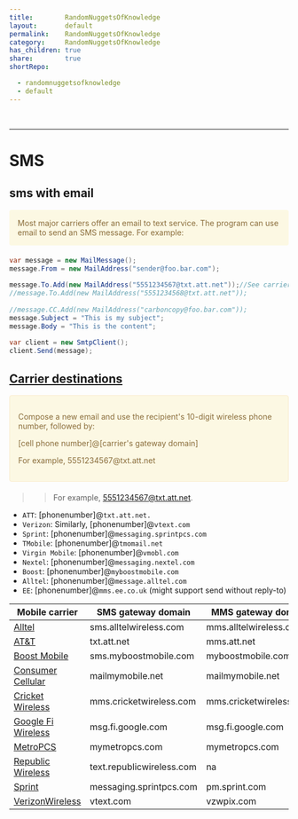 ```yaml
---
title:        RandomNuggetsOfKnowledge
layout:       default
permalink:    RandomNuggetsOfKnowledge
category:     RandomNuggetsOfKnowledge
has_children: true
share:        true
shortRepo:

  - randomnuggetsofknowledge
  - default       
---
```


<br/>      

***

# SMS

## sms with email

<div style="padding: 15px; margin-bottom: 20px; border-radius: 4px; color: #8a6d3b;; background-color: #fcf8e3; border-color: #faebcc;">            
    Most major carriers offer an email to text service. The program can use email to send an SMS message. For example:
</div> 

```csharp    
var message = new MailMessage();    
message.From = new MailAddress("sender@foo.bar.com");    
    
message.To.Add(new MailAddress("5551234567@txt.att.net"));//See carrier destinations below    
//message.To.Add(new MailAddress("5551234568@txt.att.net"));    
    
//message.CC.Add(new MailAddress("carboncopy@foo.bar.com"));    
message.Subject = "This is my subject";    
message.Body = "This is the content";    
    
var client = new SmtpClient();    
client.Send(message);    
```    

## [Carrier destinations](https://en.wikipedia.org/wiki/SMS_gateway)

<div style="padding: 15px; border: 1px solid transparent; border-color: transparent; margin-bottom: 20px; border-radius: 4px; color: #8a6d3b;; background-color: #fcf8e3; border-color: #faebcc;">            
<p> Compose a new email and use the recipient's 10-digit wireless phone number, followed by:</p>
<p>[cell phone number]@[carrier's gateway domain]</p>
<p>For example, 5551234567@txt.att.net</p>
</div> 

> > For example, 5551234567@txt.att.net.

- ```ATT```:  [phonenumber]@```txt.att.net.```
- ```Verizon```: Similarly, [phonenumber]@```vtext.com```
- ```Sprint```: [phonenumber]@```messaging.sprintpcs.com```
- ```TMobile```: [phonenumber]@```tmomail.net```
- ```Virgin Mobile```: [phonenumber]@```vmobl.com```
- ```Nextel```: [phonenumber]@```messaging.nextel.com```
- ```Boost```: [phonenumber]@```myboostmobile.com```
- ```Alltel```: [phonenumber]@```message.alltel.com```
- ```EE```: [phonenumber]@```mms.ee.co.uk``` (might support send without reply-to)

| Mobile carrier                                                             | SMS gateway domain        | MMS gateway domain      |    
|----------------------------------------------------------------------------|---------------------------|-------------------------|    
| [Alltel](https://en.wikipedia.org/wiki/Alltel)                             | sms.alltelwireless.com    | mms.alltelwireless.com  |    
| [AT&T](https://en.wikipedia.org/wiki/AT%26T_Mobility)                      | txt.att.net               | mms.att.net             |    
| [Boost Mobile](https://en.wikipedia.org/wiki/Boost_Mobile_(United_States)) | sms.myboostmobile.com     | myboostmobile.com       |    
| [Consumer Cellular](https://en.wikipedia.org/wiki/Consumer_Cellular)       | mailmymobile.net          | mailmymobile.net        |    
| [Cricket Wireless](https://en.wikipedia.org/wiki/Cricket_Wireless)         | mms.cricketwireless.com   | mms.cricketwireless.com |    
| [Google Fi Wireless](https://en.wikipedia.org/wiki/Google_Fi_Wireless)     | msg.fi.google.com         | msg.fi.google.com       |    
| [MetroPCS](https://en.wikipedia.org/wiki/MetroPCS)                         | mymetropcs.com            | mymetropcs.com          |    
| [Republic Wireless](https://en.wikipedia.org/wiki/Republic_Wireless)       | text.republicwireless.com | na                      |    
| [Sprint](https://en.wikipedia.org/wiki/Sprint_Corporation)                 | messaging.sprintpcs.com   | pm.sprint.com           |  
| [VerizonWireless](https://en.wikipedia.org/wiki/Verizon_(mobile_network))  | vtext.com                 | vzwpix.com              |